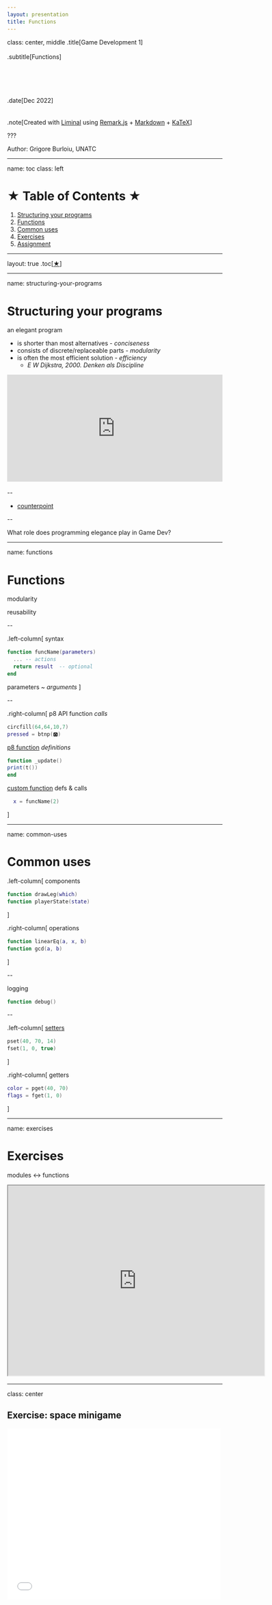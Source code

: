 ```yaml
---
layout: presentation
title: Functions
---
```


class: center, middle
.title[Game Development 1]
<br/><br/>
.subtitle[Functions]
<br/><br/><br/><br/><br/><br/>
.date[Dec 2022]
<br/><br/><br/>
.note[Created with [Liminal](https://github.com/jonathanlilly/liminal) using [Remark.js](http://remarkjs.com/) + [Markdown](https://github.com/adam-p/markdown-here/wiki/Markdown-Cheatsheet) +  [KaTeX](https://katex.org)]

???

Author: Grigore Burloiu, UNATC
    
---
name: toc
class: left
# ★ Table of Contents ★      <!-- omit in toc -->

1. [Structuring your programs](#structuring-your-programs)
2. [Functions](#functions)
3. [Common uses](#common-uses)
4. [Exercises](#exercises)
5. [Assignment](#assignment)

        
<!-- Comment out the next slide if you don't want the Table of Contents link -->         
---
layout: true  .toc[[★](#toc)]

---
name: structuring-your-programs
# Structuring your programs

an elegant program
- is shorter than most alternatives - *conciseness*
- consists of discrete/replaceable parts - *modularity*
- is often the most efficient solution - *efficiency*
  - *E W Dijkstra, 2000. Denken als Discipline*

<iframe width="100%" height="250px" src="https://www.youtube.com/embed/RCCigccBzIU?start=1050" title="YouTube video player" frameborder="0" allow="accelerometer; autoplay; clipboard-write; encrypted-media; gyroscope; picture-in-picture" allowfullscreen></iframe>

--

- [counterpoint](https://youtu.be/7YpFGkG-u1w?t=1367)

--

What role does programming elegance play in Game Dev?

---
name: functions
# Functions

modularity

reusability

--

.left-column[
  syntax
```lua
function funcName(parameters)
  ... -- actions
  return result  -- optional
end
```
parameters ~ *arguments*
]

--

.right-column[
  p8 API function *calls*
  ```lua
circfill(64,64,10,7)
pressed = btnp(🅾️)
  ```
  [p8 function](https://www.lexaloffle.com/dl/docs/pico-8_manual.html#PICO_8_Program_Structure) *definitions*
  ```lua
function _update()
  print(t())
end
  ```

[custom function](https://www.lexaloffle.com/dl/docs/pico-8_manual.html#Functions_and_Local_Variables) defs & calls
```lua
  x = funcName(2)
```
]


---
name: common-uses
# Common uses

.left-column[
components 
```lua
function drawLeg(which)
function playerState(state)
```
]

.right-column[
operations
```lua
function linearEq(a, x, b)
function gcd(a, b)
```
]

--

logging
```lua
function debug()
```

--

.left-column[
  [setters](https://www.lexaloffle.com/dl/docs/pico-8_manual.html#PSET)
  ```lua
pset(40, 70, 14)
fset(1, 0, true)
  ```
]

.right-column[
  getters
  ```lua
color = pget(40, 70)
flags = fget(1, 0)
  ```
]

---
name: exercises
# Exercises

modules ↔ functions

<iframe width="600" height="444px" src="https://editor.p5js.org/RVirmoors/full/vCF1Kkl-c"></iframe>

---
class: center
## Exercise: space minigame

<iframe style="height:400px" height="400px" width="500px" frameborder="0" scrolling="no" src="p8/ship.html">

---
## Exercise: space minigame

.left-column[
starry background

draw ship shape

rotate arrows

accelerate using button
]

.right-column[
<img width="100%" src="../attachments/ship-game.png">
]

---
## custom functions

p8 uses [`spr()`](https://www.lexaloffle.com/dl/docs/pico-8_manual.html#SPR) to display a sprite

but how to rotate it?

--

look for [code](https://www.lexaloffle.com/bbs/?tid=2189) [online](https://www.lexaloffle.com/bbs/?tid=3593)

implement in [your cart](p8/ship.p8)

---
## physics

remember [basic trig](01-04-gd-loops#drawing)

[vectors](https://natureofcode.com/book/chapter-1-vectors/) and [forces](https://natureofcode.com/book/chapter-2-forces/)

p8 does not include any pyhsics, you have to [code your own](https://heilaut.github.io/pico8-physics-simulations/)

.left-column[
<img width="100%" src="../attachments/ship-phys.png">
]

--

.right-column[
<img width="100%" src="../attachments/ship-transf.png">
]

---
name: assignment
# Assignment

outline the program structure for your .p8 game
- use code tabs if you'd like!
- create placeholders for all functions you intend to implement
- start prototyping your core game function

check out the [internal demos](https://www.lexaloffle.com/dl/docs/pico-8_manual.html#_Example_Cartridges) as a guide, or [other](https://sophieh.itch.io/) [games](https://extar.itch.io/)
- (get games via `splore`)